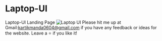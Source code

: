 # Laptop-UI
Laptop-UI Landing Page 
![Laptop UI](https://github.com/kartikmanda/Laptop-UI/assets/125468266/002b0970-1f16-4003-9b28-63faac124063)
Please hit me up at Gmail:kartikmanda0604@gmail.com if you have any feedback or ideas for the website. Leave a ⭐  if you like it!
